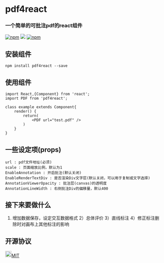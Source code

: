 # pdf4react
### 一个简单的可批注pdf的react组件
[![npm](https://img.shields.io/npm/v/pdf4react.svg)](https://www.npmjs.com/package/pdf4react)
[![](http://progressed.io/bar/50?title=progress)](https://github.com/fehmicansaglam/progressed.io)
[![npm](https://img.shields.io/npm/l/express.svg)](https://www.npmjs.com/package/pdf4react)

## 安装组件

    npm install pdf4react --save

## 使用组件

    import React,{Component} from 'react';
    import PDF from 'pdf4react';

    class example extends Component{
        render() {
            return(
                <PDF url="test.pdf" />
            )
        }
    }

## 一些设定项(props)

    

    url : pdf文件地址(必须)
    scale : 页面缩放比例，默认为1
    EnableAnnotation : 开启批注(默认关闭)
    EnableRenderTextDiv : 是否渲染Div文字层(默认关闭，可以用于复制或文字选择)
    AnnotationViewerOpacity : 批注层(canvas)的透明度
    AnnotationLineWidth : 右侧批注Div的偏移量，默认400

    

## 接下来要做什么

1) 增加数据保存，设定交互数据格式
2）总体评价
3）直线标注
4）修正标注删除时对画布上其他标注的影响

## 开源协议

<img src="https://opensource.org/files/osi_keyhole_300X300_90ppi_0.png" height="20" width="20"/>[MIT](https://opensource.org/licenses/MIT)